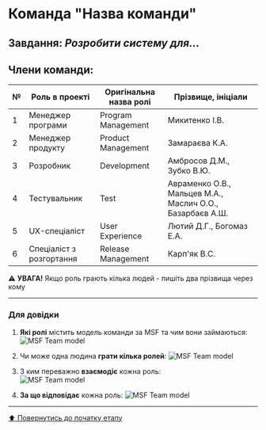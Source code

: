 # Команда "**Назва команди**"

## Завдання: *Розробити систему для...*

## Члени команди:

|№  | Роль в проекті            | Оригінальна назва ролі    | Прізвище, ініціали         |
|---|---------------------------|---------------------------|---------------------------|
| 1 | Менеджер програми         | Program Management        | Микитенко І.В.        |
| 2 | Менеджер продукту         | Product Management        | Замараєва К.А.       |
| 3 | Розробник                 | Development               | Амбросов Д.М., Зубко В.Ю.      |
| 4 | Тестувальник              | Test                      | Авраменко О.В., Мальцев М.А., Маслич О.О., Базарбаєв А.Ш.      |
| 5 | UX-спеціаліст             | User Experience           | Лютий Д.Г., Богомаз Е.А.     |
| 6 | Спеціаліст з розгортання  | Release Management        | Карп'як В.С.
:warning: **УВАГА!** Якщо роль грають кілька людей - пишіть два прізвища через кому

---
### Для довідки
1. **Які ролі** містить модель команди за MSF та чим вони займаються:
![MSF Team model](/docs/images/resources/MSF%20team%20model.jpg)

2. Чи може одна людина **грати кілька ролей**:
![MSF Team model](/docs/images/resources/MSF%20roles%20combinations.png)

1. З ким переважно **взаємодіє** кожна роль:<br>
![MSF Team model](/docs/images/resources/MSF%20roles%20focus.gif)

1. **За що відповідає** кожна роль:
![MSF Team model](/docs/images/resources/MSF%20roles%20responsibilities.png)

---
[:arrow_up: Повернутись до початку етапу](/docs/1.Envisioning/README.md)
